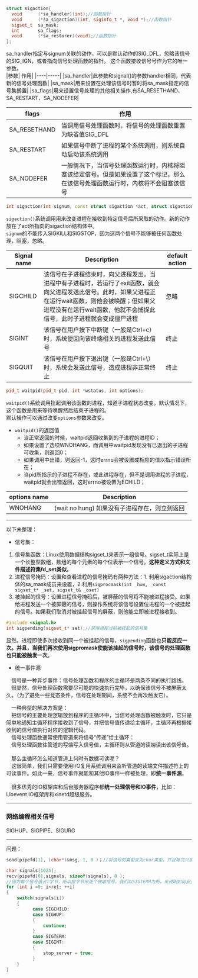 ```cpp
struct sigaction{
  void      (*sa_handler)(int);//函数指针
  void      (*sa_sigaction)(int, siginfo_t *, void *);//函数指针
  sigset_t  sa_mask;
  int       sa_flags;
  void      (*sa_restorer)(void);//函数指针
};
```  
sa_handler指定与signum关联的动作，可以是默认动作的SIG_DFL，忽略该信号的SIG_IGN，或者指向信号处理函数的指针。 这个函数接收信号号作为它的唯一参数。  
|参数| 作用|
|----|-----|
|sa_handler|此参数和signal()的参数handler相同，代表新的信号处理函数|
|sa_mask|用来设置在处理该信号时暂时将sa_mask指定的信号集搁置|
|sa_flags|用来设置信号处理的其他相关操作,有SA_RESETHAND、SA_RESTART、SA_NODEFER|

|flags|作用|
|---|------|
|SA_RESETHAND|当调用信号处理函数时，将信号的处理函数重置为缺省值SIG_DFL|
|SA_RESTART|如果信号中断了进程的某个系统调用，则系统自动启动该系统调用|
|SA_NODEFER|一般情况下，当信号处理函数运行时，内核将阻塞该给定信号。但是如果设置了这个标记，那么在该信号处理函数运行时，内核将不会阻塞该信号|


```cpp
int sigaction(int signum, const struct sigaction *act, struct sigaction *old act);
```
`sigaction()`系统调用用来改变进程在接收到特定信号后所采取的动作。新的动作放在了act所指向的sigaction结构体中。  
`signum`的不能传入SIGKILL和SIGSTOP，因为这两个信号不能够被任何函数处理，阻塞，忽略。  

|Signal name| Description | default action|
|-----------|-------------|---------------|
|SIGCHILD   |该信号在子进程结束时，向父进程发出。当进程中有子进程时，若运行了exit函数，就会向父进程发送此信号。此时，如果父进程正在运行wait函数，则他会被唤醒；但如果父进程没有在运行wait函数，他就不会捕捉此信号，此时子进程就会变成僵尸进程|忽略|
|SIGINT     |该信号在用户按下中断键（一般是Ctrl+c）时，系统便回向该终端相关的进程发送此信号|终止|
|SIGQUIT|该信号在用户按下退出键（一般是Ctrl+\）时，系统会发送此信号，造成进程非正常终止|终止|


```cpp
pid_t waitpid(pid_t pid, int *wstatus, int options);
```
`waitpid()`系统调用挂起调用该函数的进程，知道子进程状态改变。默认情况下，这个函数是用来等待唤醒然后结束子进程的。  
默认操作可以通过改变`options`参数来改变。 
* `waitpid()`的返回值
  * 当正常返回的时候，waitpid返回收集到的子进程的进程ID；  
  * 如果设置了选项WNOHANG，而调用中waitpid发现没有已退出的子进程可收集，则返回0；  
  * 如果调用中出错，则返回-1，这时errno会被设置成相应的值以指示错误所在；  
  * 当pid所指示的子进程不存在，或此进程存在，但不是调用进程的子进程，waitpid就会出错返回，这时errno被设置为ECHILD；   
  
|options name| Description|
|------------|------------|
|WNOHANG     |(wait no hung) 如果没有子进程存在，则立刻返回| 


---
以下未整理：
* 信号集：
1. 信号集函数：Linux使用数据结构sigset_t来表示一组信号。sigset_t实际上是一个长整型数组，数组的每个元素的每个位表示一个信号。**这种定义方式和文件描述符集fd_set类似**。
2. 进程信号掩码：设置和查看进程的信号掩码有两种方法：1. 利用sigaction结构体的sa_mask成员来设置，2.利用`sigprocmask(int _how, _const sigset_t* _set, sigset_t& _oset)`
3. 被挂起的信号：设置进程信号掩码后，被屏蔽的信号将不能被进程接受。如果给进程发送一个被屏蔽的信号，则操作系统将该信号设置位进程的一个被挂起的信号。如果我们取消对被挂起信号的屏蔽，则他能立即被进程接收到。  
```cpp
#include <signal.h>
int sigpending(sigset_t* set);//获得进程当前被挂起的信号集
```
显然，进程即使多次接收到同一个被挂起的信号，`sigpending`函数也**只能反应一次。并且，当我们再次使用sigpromask使能该挂起的信号时，该信号的处理函数也只能被触发一次**。  

* 统一事件源

&emsp;信号是一种异步事件：信号处理函数和程序的主循环是两条不同的执行路线。  
&emsp;很显然，信号处理函数需要尽可能的快速执行完毕，以确保该信号不被屏蔽太久。（为了避免一些竞态条件，信号在处理期间，系统不会再次触发它）。  

&emsp;一种典型的解决方案是：  
&emsp;把信号的主要处理逻辑放到程序的主循环中，当信号处理函数被触发时，它只是简单地通知主循环程序接收到了信号，并把信号值传递给主循环，主循环再根据接收到的信号值执行对应的逻辑代码。  
&emsp;信号处理函数通常使用管道来将信号“传递”给主循环：  
&emsp;信号处理函数往管道的写端写入信号值，主循环则从管道的读端读出该信号值。  
&emsp;  
&emsp;那么主循环怎么知道管道上何时有数据可读呢？  
&emsp;这很简单，我们只需要使用I/O复用系统调用来监听管道的读端文件描述符上的可读事件。如此一来，信号事件就能和其他IO事件一样被处理，即**统一事件源**。  
&emsp;  
&emsp;很多优秀的IO框架库和后台服务器程序都**统一处理信号和IO事件**，比如：Libevent IO框架库和xinetd超级服务。

---
### 网络编程相关信号
SIGHUP、SIGPIPE、SIGURG


---
问题：  
```CPP
send(pipefd[1], (char*)&msg, 1, 0 )；//将信号的类型变为char类型，并且每次只发1字节。

char signals[1024];
recv(pipefd[0],signals, sizeof(signals), 0 );
//因为每个信号值占1字节，所以按字节来逐个接收信号。我们以SIGTERM为例，来说明如何安全地终止服务器主循环。
for (int i =0; i<ret; ++i)
{
    switch(signals[i])
    {
          case SIGCHILD:
          case SIGHUP:
          {
              continue;
          }
          case SIGTERM:
          case SIGINT:
          {
              stop_server = true;
          }
    }
}
```










